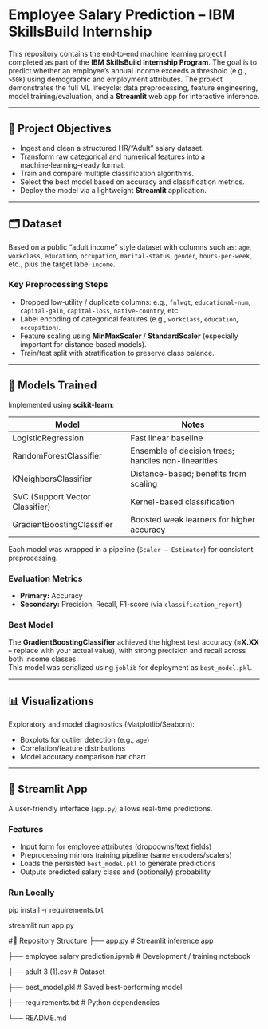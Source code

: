 # Employee Salary Prediction – IBM SkillsBuild Internship

This repository contains the end‑to‑end machine learning project I completed as part of the **IBM SkillsBuild Internship Program**. The goal is to predict whether an employee’s annual income exceeds a threshold (e.g., `>50K`) using demographic and employment attributes. The project demonstrates the full ML lifecycle: data preprocessing, feature engineering, model training/evaluation, and a **Streamlit** web app for interactive inference.

---

## 📌 Project Objectives
- Ingest and clean a structured HR/“Adult” salary dataset.
- Transform raw categorical and numerical features into a machine‑learning–ready format.
- Train and compare multiple classification algorithms.
- Select the best model based on accuracy and classification metrics.
- Deploy the model via a lightweight **Streamlit** application.

---

## 🗂 Dataset
Based on a public “adult income” style dataset with columns such as:
`age`, `workclass`, `education`, `occupation`, `marital-status`, `gender`, `hours-per-week`, etc., plus the target label `income`.

### Key Preprocessing Steps
- Dropped low‑utility / duplicate columns: e.g., `fnlwgt`, `educational-num`, `capital-gain`, `capital-loss`, `native-country`, etc.
- Label encoding of categorical features (e.g., `workclass`, `education`, `occupation`).
- Feature scaling using **MinMaxScaler** / **StandardScaler** (especially important for distance‑based models).
- Train/test split with stratification to preserve class balance.

---

## 🧠 Models Trained
Implemented using **scikit-learn**:

| Model | Notes |
|-------|------|
| LogisticRegression | Fast linear baseline |
| RandomForestClassifier | Ensemble of decision trees; handles non-linearities |
| KNeighborsClassifier | Distance-based; benefits from scaling |
| SVC (Support Vector Classifier) | Kernel-based classification |
| GradientBoostingClassifier | Boosted weak learners for higher accuracy |

Each model was wrapped in a pipeline (`Scaler → Estimator`) for consistent preprocessing.

### Evaluation Metrics
- **Primary:** Accuracy  
- **Secondary:** Precision, Recall, F1-score (via `classification_report`)

### Best Model
The **GradientBoostingClassifier** achieved the highest test accuracy (≈**X.XX** – replace with your actual value), with strong precision and recall across both income classes.  
This model was serialized using `joblib` for deployment as `best_model.pkl`.

---

## 📊 Visualizations
Exploratory and model diagnostics (Matplotlib/Seaborn):
- Boxplots for outlier detection (e.g., `age`)
- Correlation/feature distributions
- Model accuracy comparison bar chart

---

## 🚀 Streamlit App
A user-friendly interface (`app.py`) allows real-time predictions.

### Features
- Input form for employee attributes (dropdowns/text fields)
- Preprocessing mirrors training pipeline (same encoders/scalers)
- Loads the persisted `best_model.pkl` to generate predictions
- Outputs predicted salary class and (optionally) probability

### Run Locally

pip install -r requirements.txt

streamlit run app.py

#📁 Repository Structure
├── app.py                           # Streamlit inference app

├── employee salary prediction.ipynb # Development / training notebook

├── adult 3 (1).csv                  # Dataset

├── best_model.pkl                   # Saved best-performing model

├── requirements.txt                 # Python dependencies

└── README.md


